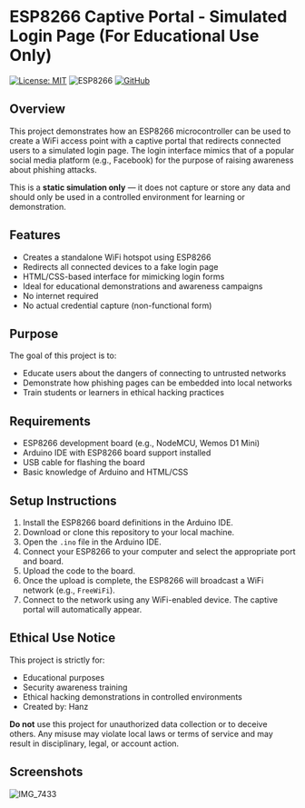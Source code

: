 # ESP8266 Captive Portal - Simulated Login Page (For Educational Use Only)
[![License: MIT](https://img.shields.io/badge/License-MIT-yellow.svg)](https://opensource.org/licenses/MIT)
![ESP8266](https://img.shields.io/badge/Board-ESP8266-blue)
[![GitHub](https://img.shields.io/badge/GitHub-%40yourusername-black?style=flat&logo=github&logoColor=white)](https://github.com/mwamwam)
## Overview

This project demonstrates how an ESP8266 microcontroller can be used to create a WiFi access point with a captive portal that redirects connected users to a simulated login page. The login interface mimics that of a popular social media platform (e.g., Facebook) for the purpose of raising awareness about phishing attacks.

This is a **static simulation only** — it does not capture or store any data and should only be used in a controlled environment for learning or demonstration.

## Features

- Creates a standalone WiFi hotspot using ESP8266
- Redirects all connected devices to a fake login page
- HTML/CSS-based interface for mimicking login forms
- Ideal for educational demonstrations and awareness campaigns
- No internet required
- No actual credential capture (non-functional form)

## Purpose

The goal of this project is to:

- Educate users about the dangers of connecting to untrusted networks
- Demonstrate how phishing pages can be embedded into local networks
- Train students or learners in ethical hacking practices

## Requirements

- ESP8266 development board (e.g., NodeMCU, Wemos D1 Mini)
- Arduino IDE with ESP8266 board support installed
- USB cable for flashing the board
- Basic knowledge of Arduino and HTML/CSS

## Setup Instructions

1. Install the ESP8266 board definitions in the Arduino IDE.
2. Download or clone this repository to your local machine.
3. Open the `.ino` file in the Arduino IDE.
4. Connect your ESP8266 to your computer and select the appropriate port and board.
5. Upload the code to the board.
6. Once the upload is complete, the ESP8266 will broadcast a WiFi network (e.g., `FreeWiFi`).
7. Connect to the network using any WiFi-enabled device. The captive portal will automatically appear.

## Ethical Use Notice

This project is strictly for:

- Educational purposes
- Security awareness training
- Ethical hacking demonstrations in controlled environments
- Created by: Hanz

**Do not** use this project for unauthorized data collection or to deceive others. Any misuse may violate local laws or terms of service and may result in disciplinary, legal, or account action.

## Screenshots

![IMG_7433](https://user-images.githubusercontent.com/90843849/182632888-85cddc0d-72e5-4fdf-b7b9-577df79ae4fc.PNG)

